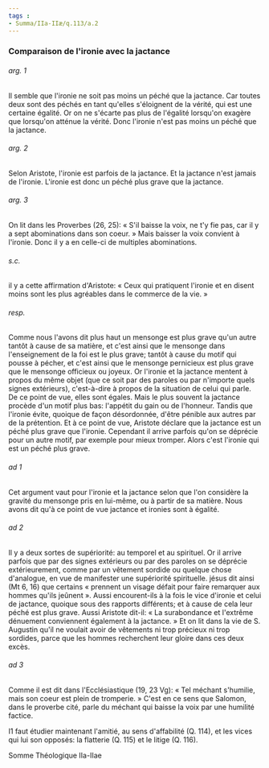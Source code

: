 ```yaml
---
tags : 
- Summa/IIa-IIæ/q.113/a.2
---
```


### Comparaison de l'ironie avec la jactance

###### arg. 1
Il semble que l'ironie ne soit pas moins un péché que la jactance. Car toutes deux sont des péchés en tant qu'elles s'éloignent de la vérité, qui est une certaine égalité. Or on ne s'écarte pas plus de l'égalité lorsqu'on exagère que lorsqu'on atténue la vérité. Donc l'ironie n'est pas moins un péché que la jactance. 

###### arg. 2
Selon Aristote, l'ironie est parfois de la jactance. Et la jactance n'est jamais de l'ironie. L'ironie est donc un péché plus grave que la jactance. 

###### arg. 3
On lit dans les Proverbes (26, 25): « S'il baisse la voix, ne t'y fie pas, car il y a sept abominations dans son coeur. » Mais baisser la voix convient à l'ironie. Donc il y a en celle-ci de multiples abominations. 

###### s.c.
il y a cette affirmation d'Aristote: « Ceux qui pratiquent l'ironie et en disent moins sont les plus agréables dans le commerce de la vie. » 

###### resp.
Comme nous l'avons dit plus haut un mensonge est plus grave qu'un autre tantôt à cause de sa matière, et c'est ainsi que le mensonge dans l'enseignement de la foi est le plus grave; tantôt à cause du motif qui pousse à pécher, et c'est ainsi que le mensonge pernicieux est plus grave que le mensonge officieux ou joyeux. Or l'ironie et la jactance mentent à propos du même objet (que ce soit par des paroles ou par n'importe quels signes extérieurs), c'est-à-dire à propos de la situation de celui qui parle. De ce point de vue, elles sont égales. Mais le plus souvent la jactance procède d'un motif plus bas: l'appétit du gain ou de l'honneur. Tandis que l'ironie évite, quoique de façon désordonnée, d'être pénible aux autres par de la prétention. Et à ce point de vue, Aristote déclare que la jactance est un péché plus grave que l'ironie. Cependant il arrive parfois qu'on se déprécie pour un autre motif, par exemple pour mieux tromper. Alors c'est l'ironie qui est un péché plus grave. 

###### ad 1
Cet argument vaut pour l'ironie et la jactance selon que l'on considère la gravité du mensonge pris en lui-même, ou à partir de sa matière. Nous avons dit qu'à ce point de vue jactance et ironies sont à égalité. 

###### ad 2
Il y a deux sortes de supériorité: au temporel et au spirituel. Or il arrive parfois que par des signes extérieurs ou par des paroles on se déprécie extérieurement, comme par un vêtement sordide ou quelque chose d'analogue, en vue de manifester une supériorité spirituelle. jésus dit ainsi (Mt 6, 16) que certains « prennent un visage défait pour faire remarquer aux hommes qu'ils jeûnent ». Aussi encourent-ils à la fois le vice d'ironie et celui de jactance, quoique sous des rapports différents; et à cause de cela leur péché est plus grave. Aussi Aristote dit-il: « La surabondance et l'extrême dénuement conviennent également à la jactance. » Et on lit dans la vie de S. Augustin qu'il ne voulait avoir de vêtements ni trop précieux ni trop sordides, parce que les hommes recherchent leur gloire dans ces deux excès. 

###### ad 3
Comme il est dit dans l'Ecclésiastique (19, 23 Vg): « Tel méchant s'humilie, mais son coeur est plein de tromperie. » C'est en ce sens que Salomon, dans le proverbe cité, parle du méchant qui baisse la voix par une humilité factice. 

I1 faut étudier maintenant l'amitié, au sens d'affabilité (Q. 114), et les vices qui lui son opposés: la flatterie (Q. 115) et le litige (Q. 116). 

Somme Théologique IIa-IIae 

